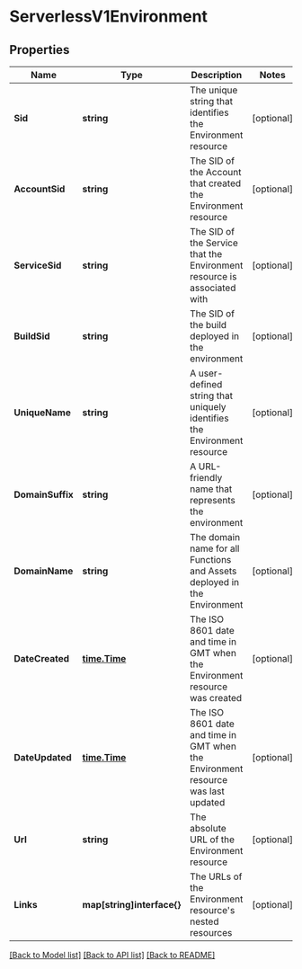 # ServerlessV1Environment

## Properties

Name | Type | Description | Notes
------------ | ------------- | ------------- | -------------
**Sid** | **string** | The unique string that identifies the Environment resource |[optional] 
**AccountSid** | **string** | The SID of the Account that created the Environment resource |[optional] 
**ServiceSid** | **string** | The SID of the Service that the Environment resource is associated with |[optional] 
**BuildSid** | **string** | The SID of the build deployed in the environment |[optional] 
**UniqueName** | **string** | A user-defined string that uniquely identifies the Environment resource |[optional] 
**DomainSuffix** | **string** | A URL-friendly name that represents the environment |[optional] 
**DomainName** | **string** | The domain name for all Functions and Assets deployed in the Environment |[optional] 
**DateCreated** | [**time.Time**](time.Time.md) | The ISO 8601 date and time in GMT when the Environment resource was created |[optional] 
**DateUpdated** | [**time.Time**](time.Time.md) | The ISO 8601 date and time in GMT when the Environment resource was last updated |[optional] 
**Url** | **string** | The absolute URL of the Environment resource |[optional] 
**Links** | **map[string]interface{}** | The URLs of the Environment resource's nested resources |[optional] 

[[Back to Model list]](../README.md#documentation-for-models) [[Back to API list]](../README.md#documentation-for-api-endpoints) [[Back to README]](../README.md)



